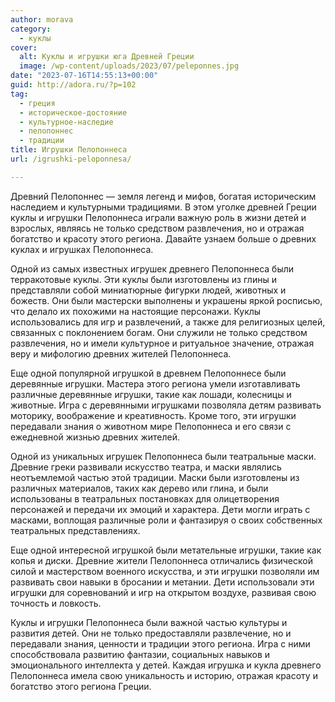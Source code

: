 ```yaml
---
author: morava
category:
  - куклы
cover:
  alt: Куклы и игрушки юга Древней Греции
  image: /wp-content/uploads/2023/07/peleponnes.jpg
date: "2023-07-16T14:55:13+00:00"
guid: http://adora.ru/?p=102
tag:
  - греция
  - историческое-достояние
  - культурное-наследие
  - пелопоннес
  - традиции
title: Игрушки Пелопоннеса
url: /igrushki-peloponnesa/

---
```

Древний Пелопоннес — земля легенд и мифов, богатая историческим наследием и культурными традициями. В этом уголке древней Греции куклы и игрушки Пелопоннеса играли важную роль в жизни детей и взрослых, являясь не только средством развлечения, но и отражая богатство и красоту этого региона. Давайте узнаем больше о древних куклах и игрушках Пелопоннеса.

Одной из самых известных игрушек древнего Пелопоннеса были терракотовые куклы. Эти куклы были изготовлены из глины и представляли собой миниатюрные фигурки людей, животных и божеств. Они были мастерски выполнены и украшены яркой росписью, что делало их похожими на настоящие персонажи. Куклы использовались для игр и развлечений, а также для религиозных целей, связанных с поклонением богам. Они служили не только средством развлечения, но и имели культурное и ритуальное значение, отражая веру и мифологию древних жителей Пелопоннеса.

Еще одной популярной игрушкой в древнем Пелопоннесе были деревянные игрушки. Мастера этого региона умели изготавливать различные деревянные игрушки, такие как лошади, колесницы и животные. Игра с деревянными игрушками позволяла детям развивать моторику, воображение и креативность. Кроме того, эти игрушки передавали знания о животном мире Пелопоннеса и его связи с ежедневной жизнью древних жителей.

Одной из уникальных игрушек Пелопоннеса были театральные маски. Древние греки развивали искусство театра, и маски являлись неотъемлемой частью этой традиции. Маски были изготовлены из различных материалов, таких как дерево или глина, и были использованы в театральных постановках для олицетворения персонажей и передачи их эмоций и характера. Дети могли играть с масками, воплощая различные роли и фантазируя о своих собственных театральных представлениях.

Еще одной интересной игрушкой были метательные игрушки, такие как копья и диски. Древние жители Пелопоннеса отличались физической силой и мастерством военного искусства, и эти игрушки позволяли им развивать свои навыки в бросании и метании. Дети использовали эти игрушки для соревнований и игр на открытом воздухе, развивая свою точность и ловкость.

Куклы и игрушки Пелопоннеса были важной частью культуры и развития детей. Они не только предоставляли развлечение, но и передавали знания, ценности и традиции этого региона. Игра с ними способствовала развитию фантазии, социальных навыков и эмоционального интеллекта у детей. Каждая игрушка и кукла древнего Пелопоннеса имела свою уникальность и историю, отражая красоту и богатство этого региона Греции.
